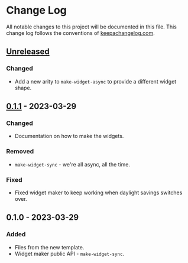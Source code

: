 # Change Log
All notable changes to this project will be documented in this file. This change log follows the conventions of [keepachangelog.com](http://keepachangelog.com/).

## [Unreleased]
### Changed
- Add a new arity to `make-widget-async` to provide a different widget shape.

## [0.1.1] - 2023-03-29
### Changed
- Documentation on how to make the widgets.

### Removed
- `make-widget-sync` - we're all async, all the time.

### Fixed
- Fixed widget maker to keep working when daylight savings switches over.

## 0.1.0 - 2023-03-29
### Added
- Files from the new template.
- Widget maker public API - `make-widget-sync`.

[Unreleased]: https://sourcehost.site/your-name/masr/compare/0.1.1...HEAD
[0.1.1]: https://sourcehost.site/your-name/masr/compare/0.1.0...0.1.1
